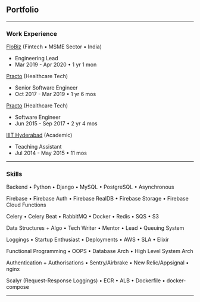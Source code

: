 ## Portfolio

---

### Work Experience

[FloBiz](/flobiz) (Fintech • MSME Sector • India)
- Engineering Lead
- Mar 2019 - Apr 2020 • 1 yr 1 mon

[Practo](/practo) (Healthcare Tech)
- Senior Software Engineer
- Oct 2017 - Mar 2019 • 1 yr 6 mos

[Practo](/practo) (Healthcare Tech)
- Software Engineer
- Jun 2015 - Sep 2017 • 2 yr 4 mos

[IIIT Hyderabad](/iiith) (Academic)
- Teaching Assistant
- Jul 2014 - May 2015 • 11 mos

---

### Skills

Backend • Python • Django • MySQL • PostgreSQL • Asynchronous

Firebase • Firebase Auth • Firebase RealDB • Firebase Storage • Firebase Cloud Functions

Celery • Celery Beat • RabbitMQ • Docker • Redis • SQS • S3

Data Structures + Algo • Tech Writer • Mentor • Lead • Queuing System

Loggings • Startup Enthusiast • Deployments • AWS • SLA • Elixir

Functional Programming • OOPS • Database Arch • High Level System Arch

Authentication + Authorisations • Sentry/Airbrake • New Relic/Appsignal • nginx

Scalyr (Request-Response Loggings) • ECR • ALB • Dockerfile • docker-compose

---

